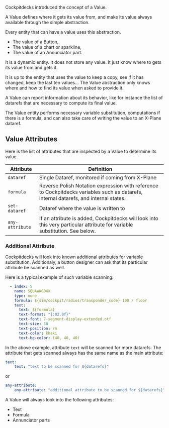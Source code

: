 Cockpitdecks introduced the concept of a Value.

A Value defines where it gets its value from, and make its value always available through the simple abstraction.

Every entity that can have a value uses this abstraction.

- The value of a Button,
- The value of a chart or sparkline,
- The value of an Annunciator part.

It is a dynamic entity. It does not store any value. It just know where to gets its value from and gets it.

It is up to the entity that uses the value to keep a copy, see if it has changed, keep the last ten values… The Value abstraction only knows where and how to find its value when asked to provide it.

A Value can report information about its behavior, like for instance the list of datarefs that are necessary to compute its final value.

The Value entity performs necessary variable substitution, computations if there is a formula, and can also take care of writing the value to an X-Plane dataref.

## Value Attributes

Here is the list of attributes that are inspected by a Value to determine its value.

| Attribute       | Definition                                                                                                                            |
| --------------- | ------------------------------------------------------------------------------------------------------------------------------------- |
| `dataref`       | Single Dataref, monitored if coming from X-Plane                                                                                      |
| `formula`       | Reverse Polish Notation expression with reference to Cockpitdecks variables such as datarefs, internal datarefs, and internal states. |
| `set-dataref`   | Dataref where the value is written to                                                                                                 |
| `any-attribute` | If an attribute is added, Cockpitdecks will look into this very particular attribute for variable substitution. See below.            |

### Additional Attribute

Cockpitdecks will look into known additional attributes for variable substitution. Additionaly, a button designer can ask that its particular attribute be scanned as well.

Here is a typical example of such variable scanning:

```yaml
  - index: 5
    name: SQUAWK00XX
    type: none
    formula: ${sim/cockpit/radios/transponder_code} 100 / floor
    text:
      text: ${formula}
      text-format: "{:02.0f}"
      text-font: 7-segment-display-extended.otf
      text-size: 50
      text-position: rm
      text-color: khaki
      text-bg-color: (40, 40, 40)

```

In the above example, attribute `text` will be scanned for more datarefs. The attribute that gets scanned always has the same name as the main attribute:

```yaml
text:
	text: "text to be scanned for ${datarefs}"
```

or

```yaml
any-attribute:
	any-attribute: "additional attribute to be scanned for ${datarefs}"
```

A Value will always look into the following attributes:

- Text
- Formula
- Annunciator parts
